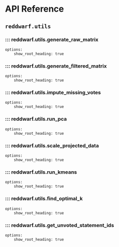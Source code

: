# API Reference

## `reddwarf.utils`

### ::: reddwarf.utils.generate_raw_matrix
    options:
        show_root_heading: true

### ::: reddwarf.utils.generate_filtered_matrix
    options:
        show_root_heading: true

### ::: reddwarf.utils.impute_missing_votes
    options:
        show_root_heading: true

### ::: reddwarf.utils.run_pca
    options:
        show_root_heading: true

### ::: reddwarf.utils.scale_projected_data
    options:
        show_root_heading: true

### ::: reddwarf.utils.run_kmeans
    options:
        show_root_heading: true

### ::: reddwarf.utils.find_optimal_k
    options:
        show_root_heading: true

### ::: reddwarf.utils.get_unvoted_statement_ids
    options:
        show_root_heading: true
